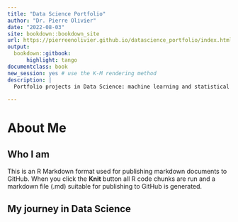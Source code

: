 ```yaml
--- 
title: "Data Science Portfolio"
author: "Dr. Pierre Olivier"
date: "2022-08-03"
site: bookdown::bookdown_site
url: https://pierreenolivier.github.io/datascience_portfolio/index.html
output: 
  bookdown::gitbook:
      highlight: tango
documentclass: book
new_session: yes # use the K-M rendering method
description: |
  Portfolio projects in Data Science: machine learning and statistical inference
    
---
```


# About Me

## Who I am

This is an R Markdown format used for publishing markdown documents to GitHub. When you click the **Knit** button all R code chunks are run and a markdown file (.md) suitable for publishing to GitHub is generated.

## My journey in Data Science

